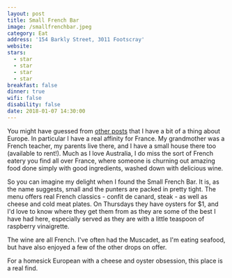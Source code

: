 ```yaml
---
layout: post
title: Small French Bar
image: /smallfrenchbar.jpeg
category: Eat
address: '154 Barkly Street, 3011 Footscray'
website:
stars:
  - star
  - star
  - star
  - star
breakfast: false
dinner: true
wifi: false
disability: false
date: 2018-01-07 14:30:00
---
```



You might have guessed from [other posts](/eat/2018/01/01/the-european.html) that I have a bit of a thing about Europe. In particular I have a real affinity for France. My grandmother was a French teacher, my parents live there, and I have a small house there too (available to rent!). Much as I love Australia, I do miss the sort of French eatery you find all over France, where someone is churning out amazing food done simply with good ingredients, washed down with delicious wine.

So you can imagine my delight when I found the Small French Bar. It is, as the name suggests, small and the punters are packed in pretty tight. The menu offers real French classics - confit de canard, steak - as well as cheese and cold meat plates. On Thursdays they have oysters for $1, and I'd love to know where they get them from as they are some of the best I have had here, especially served as they are with a little teaspoon of raspberry vinaigrette.

The wine are all French. I've often had the Muscadet, as I'm eating seafood, but have also enjoyed a few of the other drops on offer.&nbsp;

For a homesick European with a cheese and oyster obsession, this place is a real find.